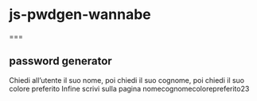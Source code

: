 # js-pwdgen-wannabe
===
## password generator

Chiedi all’utente il suo nome,
poi chiedi il suo cognome,
poi chiedi il suo colore preferito
Infine scrivi sulla pagina nomecognomecolorepreferito23

<!-- 1. Salvare in tre prompt di inserimento del nome, del cognome ed del colore preferito dell'utente 
     2. Creare la stringa di output
     3. Effettuare l'innerHTML dell'output nel tag scelto -->